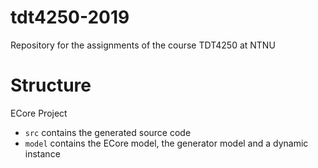 # tdt4250-2019
Repository for the assignments of the course TDT4250 at NTNU

# Structure
ECore Project
* `src` contains the generated source code
* `model` contains the ECore model, the generator model and a dynamic instance
